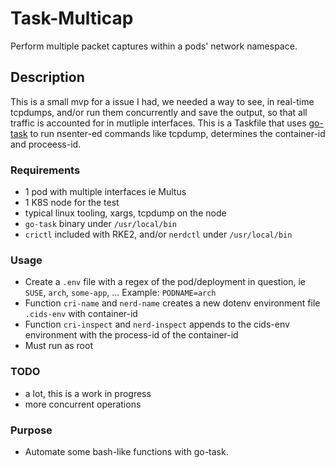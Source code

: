 # Task-Multicap
Perform multiple packet captures within a pods' network namespace.

## Description
This is a small mvp for a issue I had, we needed a way to see, in real-time tcpdumps, and/or run them concurrently and save the output, so that all traffic is accounted for in mutliple interfaces. This is a Taskfile that uses [go-task](https://taskfile.dev) to run nsenter-ed commands like tcpdump, determines the container-id and proceess-id.

### Requirements
* 1 pod with multiple interfaces ie Multus
* 1 K8S node for the test
* typical linux tooling, xargs, tcpdump on the node 
* `go-task` binary under `/usr/local/bin`
* `crictl` included with RKE2, and/or `nerdctl` under `/usr/local/bin`

### Usage
* Create a `.env` file with a regex of the pod/deployment in question, ie `SUSE`, `arch`, `some-app`,
  ... Example: `PODNAME=arch`
* Function `cri-name` and `nerd-name` creates a new dotenv environment file `.cids-env` with container-id
* Function `cri-inspect` and `nerd-inspect` appends to the cids-env environment with the process-id of the container-id
* Must run as root

### TODO
* a lot, this is a work in progress
* more concurrent operations

### Purpose
* Automate some bash-like functions with go-task.

